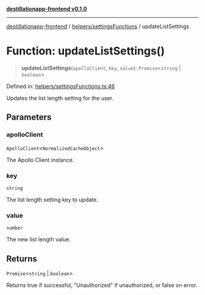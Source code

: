 [**destillationapp-frontend v0.1.0**](../../../README.md)

***

[destillationapp-frontend](../../../modules.md) / [helpers/settingsFunctions](../README.md) / updateListSettings

# Function: updateListSettings()

> **updateListSettings**(`apolloClient`, `key`, `value`): `Promise`\<`string` \| `boolean`\>

Defined in: [helpers/settingsFunctions.ts:46](https://github.com/DestillApp/main/blob/76aba95a5d8c1d9174ebde73d7b50f0ea64b491a/frontend/src/helpers/settingsFunctions.ts#L46)

Updates the list length setting for the user.

## Parameters

### apolloClient

`ApolloClient`\<`NormalizedCacheObject`\>

The Apollo Client instance.

### key

`string`

The list length setting key to update.

### value

`number`

The new list length value.

## Returns

`Promise`\<`string` \| `boolean`\>

Returns true if successful, "Unauthorized" if unauthorized, or false on error.
